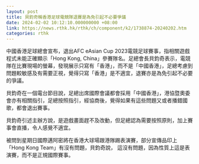 ```yaml
---
layout: post
title: 貝鈞奇稱香港足球電競隊退賽是為免引起不必要爭議
date: 2024-02-02 10:12:10.000000000 +08:00
link: https://news.rthk.hk/rthk/ch/component/k2/1738874-20240202.htm
categories: rthk
---
```


中國香港足球總會宣布，退出AFC eAsian Cup 2023電競足球賽事，指相關遊戲程式未能正確顯示「Hong Kong, China」參賽隊名。足總會長貝鈞奇表示，電競隊在比賽現場的螢幕，發現展示只寫有「香港」，而不是「中國香港」，足總考慮到問題較敏感及有需要正視，覺得只寫「香港」是不適宜，退賽亦是為免引起不必要的爭議。

貝鈞奇在一個電台節目說，足總出席國際會議都會採用「中國香港」，港協暨奧委會亦有相關指引，足總按照指引，經協商後，覺得如果有這些問題又或者播錯國歌，都會退出賽事。

貝鈞奇引述主辦方說，是遊戲畫面趕不及改動，但足總認為需要按照原則，加上賽事會直播，令人感覺不適宜。

被問到星期日國際邁阿密將在香港大球場跟港隊踢表演賽，部分宣傳品印上「Hong Kong Team」有沒有問題，貝鈞奇說， 這沒有問題，因為性質上這是表演賽，而不是正規國際賽事。
